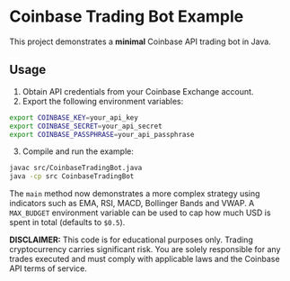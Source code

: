 # Coinbase Trading Bot Example

This project demonstrates a **minimal** Coinbase API trading bot in Java.

## Usage

1. Obtain API credentials from your Coinbase Exchange account.
2. Export the following environment variables:

```bash
export COINBASE_KEY=your_api_key
export COINBASE_SECRET=your_api_secret
export COINBASE_PASSPHRASE=your_api_passphrase
```

3. Compile and run the example:

```bash
javac src/CoinbaseTradingBot.java
java -cp src CoinbaseTradingBot
```

The `main` method now demonstrates a more complex strategy using indicators such as EMA, RSI, MACD, Bollinger Bands and VWAP. A `MAX_BUDGET` environment variable can be used to cap how much USD is spent in total (defaults to `$0.5`).

**DISCLAIMER:** This code is for educational purposes only. Trading cryptocurrency carries significant risk. You are solely responsible for any trades executed and must comply with applicable laws and the Coinbase API terms of service.
